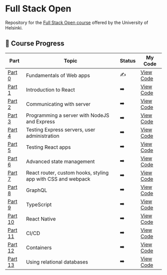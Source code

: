 # Full Stack Open

Repository for the [Full Stack Open course](https://fullstackopen.com/en/) offered by the University of Helsinki.

## 🚀 Course Progress

| Part                                                 | Topic                                                       | Status | My Code                                                                    |
|------------------------------------------------------|-------------------------------------------------------------|--------|----------------------------------------------------------------------------|
| [Part 0](https://fullstackopen.com/en/part0)         | Fundamentals of Web apps                                  | ✍️     | [View Code](https://github.com/LittleHaku/fullstackopen/tree/main/part0)   |
| [Part 1](https://fullstackopen.com/en/part1)         | Introduction to React                                     | ➡️     | [View Code](https://github.com/LittleHaku/fullstackopen/tree/main/part1)   |
| [Part 2](https://fullstackopen.com/en/part2)         | Communicating with server                                 | ➡️     | [View Code](https://github.com/LittleHaku/fullstackopen/tree/main/part2)   |
| [Part 3](https://fullstackopen.com/en/part3)         | Programming a server with NodeJS and Express              | ➡️     | [View Code](https://github.com/LittleHaku/fullstackopen/tree/main/part3)   |
| [Part 4](https://fullstackopen.com/en/part4)         | Testing Express servers, user administration             | ➡️     | [View Code](https://github.com/LittleHaku/fullstackopen/tree/main/part4)   |
| [Part 5](https://fullstackopen.com/en/part5)         | Testing React apps                                        | ➡️     | [View Code](https://github.com/LittleHaku/fullstackopen/tree/main/part5)   |
| [Part 6](https://fullstackopen.com/en/part6)         | Advanced state management                                 | ➡️     | [View Code](https://github.com/LittleHaku/fullstackopen/tree/main/part6)   |
| [Part 7](https://fullstackopen.com/en/part7)         | React router, custom hooks, styling app with CSS and webpack | ➡️     | [View Code](https://github.com/LittleHaku/fullstackopen/tree/main/part7)   |
| [Part 8](https://fullstackopen.com/en/part8)         | GraphQL                                                     | ➡️     | [View Code](https://github.com/LittleHaku/fullstackopen/tree/main/part8)   |
| [Part 9](https://fullstackopen.com/en/part9)         | TypeScript                                                  | ➡️     | [View Code](https://github.com/LittleHaku/fullstackopen/tree/main/part9)   |
| [Part 10](https://fullstackopen.com/en/part10)       | React Native                                                | ➡️     | [View Code](https://github.com/LittleHaku/fullstackopen/tree/main/part10) |
| [Part 11](https://fullstackopen.com/en/part11)       | CI/CD                                                       | ➡️     | [View Code](https://github.com/LittleHaku/fullstackopen/tree/main/part11) |
| [Part 12](https://fullstackopen.com/en/part12)       | Containers                                                  | ➡️     | [View Code](https://github.com/LittleHaku/fullstackopen/tree/main/part12) |
| [Part 13](https://fullstackopen.com/en/part13)       | Using relational databases                                | ➡️     | [View Code](https://github.com/LittleHaku/fullstackopen/tree/main/part13) |
